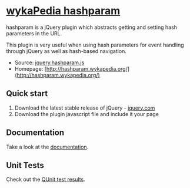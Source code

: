 # [wykaPedia hashparam](http://hashparam.wykapedia.org/)

hashparam is a jQuery plugin which abstracts getting and setting hash parameters in the URL.

This plugin is very useful when using hash parameters for event handling through jQuery 
as well as hash-based navigation.

* Source: [jquery.hashparam.js](https://raw.githubusercontent.com/wykaPedia/jquery-hashparam/master/src/jquery.hashparam.js)
* Homepage: [http://hashparam.wykapedia.org/](http://hashparam.wykapedia.org/)


## Quick start

1. Download the latest stable release of jQuery - [jquery.com](http://jquery.com/)
2. Download the plugin javascript file and include it your page


## Documentation

Take a look at the [documentation](http://hashparam.wykapedia.org/docs).

## Unit Tests

Check out the [QUnit test results](http://hashparam.wykapedia.org/test).